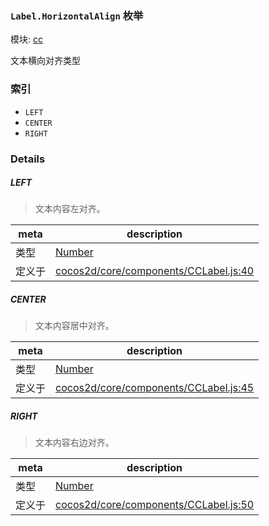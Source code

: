 ### `Label.HorizontalAlign` 枚举



模块: [cc](../modules/cc.md)


文本横向对齐类型


### 索引
  - `LEFT`
  - `CENTER`
  - `RIGHT`

### Details


##### LEFT

> 文本内容左对齐。

| meta | description |
|------|-------------|
| 类型 | <a href="https://developer.mozilla.org/en/JavaScript/Reference/Global_Objects/Number" class="crosslink external" target="_blank">Number</a> |
| 定义于 | [cocos2d/core/components/CCLabel.js:40](https://github.com/cocos-creator/engine/blob/e222465ce8426e5cf32052e4f37701f3a529ed18/cocos2d/core/components/CCLabel.js#L40) |



##### CENTER

> 文本内容居中对齐。

| meta | description |
|------|-------------|
| 类型 | <a href="https://developer.mozilla.org/en/JavaScript/Reference/Global_Objects/Number" class="crosslink external" target="_blank">Number</a> |
| 定义于 | [cocos2d/core/components/CCLabel.js:45](https://github.com/cocos-creator/engine/blob/e222465ce8426e5cf32052e4f37701f3a529ed18/cocos2d/core/components/CCLabel.js#L45) |



##### RIGHT

> 文本内容右边对齐。

| meta | description |
|------|-------------|
| 类型 | <a href="https://developer.mozilla.org/en/JavaScript/Reference/Global_Objects/Number" class="crosslink external" target="_blank">Number</a> |
| 定义于 | [cocos2d/core/components/CCLabel.js:50](https://github.com/cocos-creator/engine/blob/e222465ce8426e5cf32052e4f37701f3a529ed18/cocos2d/core/components/CCLabel.js#L50) |


